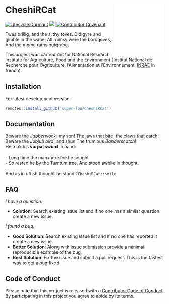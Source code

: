 # CheshiRCat [<img src="AE_hex_ffffff.png" align="right" width=160 height=160 alt=""/>](https://www.inrae.fr/en)

<!-- badges: start -->
[![Lifecycle:Dormant](https://img.shields.io/badge/Lifecycle-Dormant-ff7f2a)](<Redirect-URL>)
![](https://img.shields.io/github/last-commit/super-lou/CheshiRCat)
[![Contributor Covenant](https://img.shields.io/badge/Contributor%20Covenant-2.1-4baaaa.svg)](code_of_conduct.md)
<!-- badges: end -->

Twas brillig, and the slithy toves. Did gyre and gimble in the wabe; All mimsy were the borogoves, And the mome raths outgrabe.

This project was carried out for National Research Institute for Agriculture, Food and the Environment (Institut National de Recherche pour l’Agriculture, l’Alimentation et l’Environnement, [INRAE](https://agriculture.gouv.fr/inrae-linstitut-national-de-recherche-pour-lagriculture-lalimentation-et-lenvironnement) in french).


## Installation
For latest development version
``` r
remotes::install_github('super-lou/CheshiRCat')
```


## Documentation
Beware the [*Jabberwock*](https://en.wikipedia.org/wiki/Jabberwocky), my son! The jaws that bite, the claws that catch!</br> Beware the *Jubjub bird*, and shun The frumious *Bandersnatch*!</br> He took his **vorpal sword** in hand:</br></br> - Long time the manxome foe he sought </br> - So rested he by the Tumtum tree, And stood awhile in thought.</br></br> And as in uffish thought he stood `?CheshiRCat::smile`



## FAQ
*I have a question.*

-   **Solution**: Search existing issue list and if no one has a similar question create a new issue.

*I found a bug.*

-   **Good Solution**: Search existing issue list and if no one has reported it create a new issue.
-   **Better Solution**: Along with issue submission provide a minimal reproducible example of the bug.
-   **Best Solution**: Fix the issue and submit a pull request. This is the fastest way to get a bug fixed.


## Code of Conduct
Please note that this project is released with a [Contributor Code of Conduct](CODE_OF_CONDUCT.md). By participating in this project you agree to abide by its terms.

